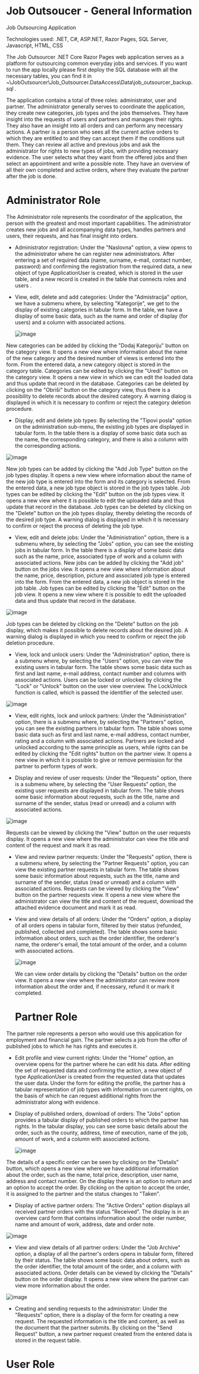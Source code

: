 # Job Outsoucer - General Information
Job Outsourcing Application

Technologies used: .NET, C#, ASP.NET, Razor Pages, SQL Server, Javascript, HTML, CSS

The Job Outsourcer .NET Core Razor Pages web application serves as a platform for outsourcing common everyday jobs and services. If you want to run the app locally please first deploy the SQL database with all the necessary tables, you can find it in ~\JobOutsourcer\Job_Outsourcer.DataAccess\Data\job_outsourcer_backup.sql .

The application contains a total of three roles: administrator, user and partner. The administrator generally serves to coordinate the application, they create new categories, job types and the jobs themselves. They have insight into the requests of users and partners and manages their rights. They also have an insight into all orders and can perform any necessary actions. A partner is a person who sees all the current active orders to which they are entitled to and they can accept them if the conditions suit them. They can review all active and previous jobs and ask the administrator for rights to new types of jobs, with providing necessary evidence. The user selects what they want from the offered jobs and then select an appointment and write a possible note. They have an overview of all their own completed and active orders, where they evaluate the partner after the job is done. 

# Administrator Role

The Administrator role represents the coordinator of the application, the person with the greatest and most important capabilities. The administrator creates new jobs and all accompanying data types, handles partners and users, their requests, and has final insight into orders. 

- Administrator registration: Under the "Naslovna" option, a view opens to the administrator where he can register new administrators. After entering a set of required data (name, surname, e-mail, contact number, password) and confirming the registration from the required data, a new object of type ApplicationUser is created, which is stored in the user table, and a new record is created in the table that connects roles and users .

- View, edit, delete and add categories: Under the "Admistracija" option, we have a submenu where, by selecting "Kategorije", we get to the display of existing categories in tabular form. In the table, we have a display of some basic data, such as the name and order of display (for users) and a column with associated actions.

  ![image](https://github.com/MarioBrbot/JobOutsoucer/assets/150728108/e23f999e-a2de-4ce4-a440-f8ee35d7c098)

New categories can be added by clicking the "Dodaj Kategoriju" button on the category view. It opens a new view where information about the name of the new category and the desired number of views is entered into the form. From the entered data, a new category object is stored in the category table.
Categories can be edited by clicking the "Uredi" button on the category view. It opens a new view in which we can edit the loaded data and thus update that record in the database.
Categories can be deleted by clicking on the "Obriši" button on the category view, thus there is a possibility to delete records about the desired category. A warning dialog is displayed in which it is necessary to confirm or reject the category deletion procedure.

- Display, edit and delete job types: By selecting the "Tipovi posla" option on the administration sub-menu, the existing job types are displayed in tabular form. In the table there is a display of some basic data such as the name, the corresponding category, and there is also a column with the corresponding actions.

![image](https://github.com/MarioBrbot/JobOutsoucer/assets/150728108/d503e672-7be8-4d4a-b496-a4afe134e39e)

New job types can be added by clicking the "Add Job Type" button on the job types display. It opens a new view where information about the name of the new job type is entered into the form and its category is selected. From the entered data, a new job type object is stored in the job types table.
Job types can be edited by clicking the "Edit" button on the job types view. It opens a new view where it is possible to edit the uploaded data and thus update that record in the database.
Job types can be deleted by clicking on the "Delete" button on the job types display, thereby deleting the records of the desired job type. A warning dialog is displayed in which it is necessary to confirm or reject the process of deleting the job type.

- View, edit and delete jobs: Under the "Administration" option, there is a submenu where, by selecting the "Jobs" option, you can see the existing jobs in tabular form. In the table there is a display of some basic data such as the name, price, associated type of work and a column with associated actions.
New jobs can be added by clicking the "Add job" button on the jobs view. It opens a new view where information about the name, price, description, picture and associated job type is entered into the form. From the entered data, a new job object is stored in the job table.
Job types can be edited by clicking the "Edit" button on the job view. It opens a new view where it is possible to edit the uploaded data and thus update that record in the database.

![image](https://github.com/MarioBrbot/JobOutsoucer/assets/150728108/846700ff-7967-4410-b250-7da1271e6488)

Job types can be deleted by clicking on the "Delete" button on the job display, which makes it possible to delete records about the desired job. A warning dialog is displayed in which you need to confirm or reject the job deletion procedure.

- View, lock and unlock users: Under the "Administration" option, there is a submenu where, by selecting the "Users" option, you can view the existing users in tabular form. The table shows some basic data such as first and last name, e-mail address, contact number and columns with associated actions.
Users can be locked or unlocked by clicking the "Lock" or "Unlock" button on the user view overview. The LockUnlock function is called, which is passed the identifier of the selected user.

![image](https://github.com/MarioBrbot/JobOutsoucer/assets/150728108/412a9902-ebf0-4a63-82d5-072312f65747)

- View, edit rights, lock and unlock partners: Under the "Administration" option, there is a submenu where, by selecting the "Partners" option, you can see the existing partners in tabular form. The table shows some basic data such as first and last name, e-mail address, contact number, rating and a column with associated actions.
Partners are locked and unlocked according to the same principle as users, while rights can be edited by clicking the "Edit rights" button on the partner view. It opens a new view in which it is possible to give or remove permission for the partner to perform types of work.

- Display and review of user requests: Under the "Requests" option, there is a submenu where, by selecting the "User Requests" option, the existing user requests are displayed in tabular form. The table shows some basic information about requests, such as the title, name and surname of the sender, status (read or unread) and a column with associated actions.

![image](https://github.com/MarioBrbot/JobOutsoucer/assets/150728108/e22d6a33-504c-4152-a0ad-f42626ce76fb)

Requests can be viewed by clicking the "View" button on the user requests display. It opens a new view where the administrator can view the title and content of the request and mark it as read.

- View and review partner requests: Under the "Requests" option, there is a submenu where, by selecting the "Partner Requests" option, you can view the existing partner requests in tabular form. The table shows some basic information about requests, such as the title, name and surname of the sender, status (read or unread) and a column with associated actions.
Requests can be viewed by clicking the "View" button on the partner requests view. It opens a new view where the administrator can view the title and content of the request, download the attached evidence document and mark it as read.

- View and view details of all orders: Under the "Orders" option, a display of all orders opens in tabular form, filtered by their status (refunded, published, collected and completed). The table shows some basic information about orders, such as the order identifier, the orderer's name, the orderer's email, the total amount of the order, and a column with associated actions.

  ![image](https://github.com/MarioBrbot/JobOutsoucer/assets/150728108/ca1ec093-fb31-4c84-9006-109aadcc3b94)

  We can view order details by clicking the "Details" button on the order view. It opens a new view where the administrator can review more information about the order and, if necessary, refund it or mark it completed.



  # Partner Role

The partner role represents a person who would use this application for employment and financial gain. The partner selects a job from the offer of published jobs to which he has rights and executes it.

- Edit profile and view current rights: Under the "Home" option, an overview opens for the partner where he can edit his data. After editing the set of requested data and confirming the action, a new object of type ApplicationUser is created from the requested data that updates the user data. Under the form for editing the profile, the partner has a tabular representation of job types with information on current rights, on the basis of which he can request additional rights from the administrator along with evidence.

 - Display of published orders, download of orders: The "Jobs" option provides a tabular display of published orders to which the partner has rights. In the tabular display, you can see some basic details about the order, such as the county, address, time of execution, name of the job, amount of work, and a column with associated actions.

   ![image](https://github.com/MarioBrbot/JobOutsoucer/assets/150728108/f07cba3c-a3d9-41d4-ba68-5903230d3b24)

The details of a specific order can be seen by clicking on the "Details" button, which opens a new view where we have additional information about the order, such as the name, total price, description, user name, address and contact number. On the display there is an option to return and an option to accept the order. By clicking on the option to accept the order, it is assigned to the partner and the status changes to "Taken".

- Display of active partner orders: The "Active Orders" option displays all received partner orders with the status "Received". The display is in an overview card form that contains information about the order number, name and amount of work, address, date and order note.

![image](https://github.com/MarioBrbot/JobOutsoucer/assets/150728108/25d4be2d-fac6-4ea6-a46f-8abc4b0d1c09)

- View and view details of all partner orders: Under the "Job Archive" option, a display of all the partner's orders opens in tabular form, filtered by their status. The table shows some basic data about orders, such as the order identifier, the total amount of the order, and a column with associated actions. Order details can be viewed by clicking the "Details" button on the order display. It opens a new view where the partner can view more information about the order.

 ![image](https://github.com/MarioBrbot/JobOutsoucer/assets/150728108/5cfa282e-3681-4333-9473-c47503ba26cb)

- Creating and sending requests to the administrator: Under the "Requests" option, there is a display of the form for creating a new request. The requested information is the title and content, as well as the document that the partner submits. By clicking on the "Send Request" button, a new partner request created from the entered data is stored in the request table.



# User Role


